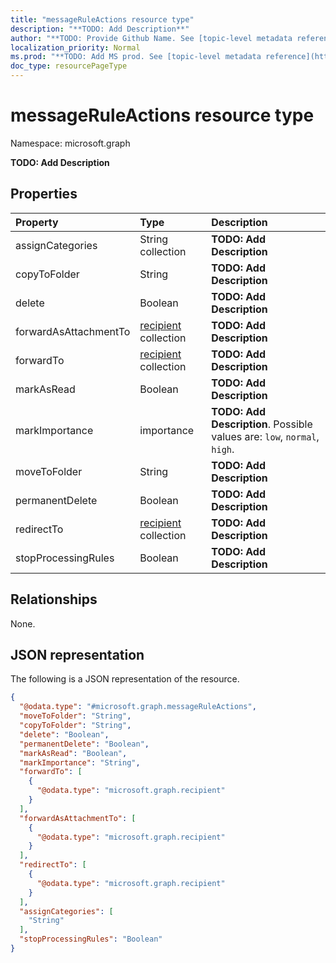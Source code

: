 ```yaml
---
title: "messageRuleActions resource type"
description: "**TODO: Add Description**"
author: "**TODO: Provide Github Name. See [topic-level metadata reference](https://msgo.azurewebsites.net/add/document/guidelines/metadata.html#topic-level-metadata)**"
localization_priority: Normal
ms.prod: "**TODO: Add MS prod. See [topic-level metadata reference](https://msgo.azurewebsites.net/add/document/guidelines/metadata.html#topic-level-metadata)**"
doc_type: resourcePageType
---
```


# messageRuleActions resource type

Namespace: microsoft.graph

**TODO: Add Description**

## Properties
|Property|Type|Description|
|:---|:---|:---|
|assignCategories|String collection|**TODO: Add Description**|
|copyToFolder|String|**TODO: Add Description**|
|delete|Boolean|**TODO: Add Description**|
|forwardAsAttachmentTo|[recipient](../resources/recipient.md) collection|**TODO: Add Description**|
|forwardTo|[recipient](../resources/recipient.md) collection|**TODO: Add Description**|
|markAsRead|Boolean|**TODO: Add Description**|
|markImportance|importance|**TODO: Add Description**. Possible values are: `low`, `normal`, `high`.|
|moveToFolder|String|**TODO: Add Description**|
|permanentDelete|Boolean|**TODO: Add Description**|
|redirectTo|[recipient](../resources/recipient.md) collection|**TODO: Add Description**|
|stopProcessingRules|Boolean|**TODO: Add Description**|

## Relationships
None.

## JSON representation
The following is a JSON representation of the resource.
<!-- {
  "blockType": "resource",
  "@odata.type": "microsoft.graph.messageRuleActions"
}
-->
``` json
{
  "@odata.type": "#microsoft.graph.messageRuleActions",
  "moveToFolder": "String",
  "copyToFolder": "String",
  "delete": "Boolean",
  "permanentDelete": "Boolean",
  "markAsRead": "Boolean",
  "markImportance": "String",
  "forwardTo": [
    {
      "@odata.type": "microsoft.graph.recipient"
    }
  ],
  "forwardAsAttachmentTo": [
    {
      "@odata.type": "microsoft.graph.recipient"
    }
  ],
  "redirectTo": [
    {
      "@odata.type": "microsoft.graph.recipient"
    }
  ],
  "assignCategories": [
    "String"
  ],
  "stopProcessingRules": "Boolean"
}
```

